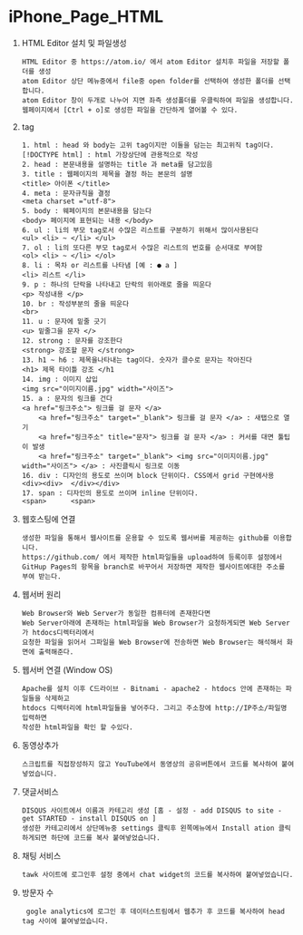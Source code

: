# iPhone_Page_HTML

1. HTML Editor 설치 및 파일생성      

       HTML Editor 중 https://atom.io/ 에서 atom Editor 설치후 파일을 저장할 폴더를 생성
       atom Editor 상단 메뉴중에서 file중 open folder를 선택하여 생성한 폴더를 선택합니다.
       atom Editor 창이 두개로 나누어 지면 좌측 생성폴더를 우클릭하여 파일을 생성합니다.
       웹페이지에서 [Ctrl + o]로 생성한 파일을 간단하게 열어볼 수 있다.
       

2. tag       

       1. html : head 와 body는 고위 tag이지만 이둘을 담는는 최고위직 tag이다.  [!DOCTYPE html] : html 가장상단에 관용적으로 작성
       2. head : 본문내용을 설명하는 title 과 meta를 담고있음
       3. title : 웹페이지의 제목을 결정 하는 본문의 설명                       <title> 아이폰 </title>
       4. meta : 문자규칙을 결정                                               <meta charset ="utf-8">
       5. body : 웨페이지의 본문내용을 담는다                                   <body> 페이지에 표현되는 내용 </body>
       6. ul : li의 부모 tag로서 수많은 리스트를 구분하기 위해서 많이사용된다     <ul> <li> ~ </li> </ul>
       7. ol : li의 또다른 부모 tag로서 수많은 리스트의 번호를 순서대로 부여함    <ol> <li> ~ </li> </ol>
       8. li : 목차 or 리스트를 나타냄 [예 : ● a ]                              <li> 리스트 </li>
       9. p : 하나의 단락을 나타내고 단락의 위아래로 줄을 띄운다                  <p> 작성내용 </p>
       10. br : 작성부분의 줄을 띄운다                                          <br>
       11. u : 문자에 밑줄 긋기                                                 <u> 밑줄그을 문자 </>
       12. strong : 문자를 강조한다                                             <strong> 강조할 문자 </strong>
       13. h1 ~ h6 : 제목을나타내는 tag이다. 숫자가 클수로 문자는 작아진다        <h1> 제목 타이틀 강조 </h1
       14. img : 이미지 삽입                                                   <img src="이미지이름.jpg" width="사이즈">
       15. a : 문자의 링크를 건다                                               <a href="링크주소"> 링크를 걸 문자 </a>
           <a href="링크주소" target="_blank"> 링크를 걸 문자 </a> : 새탭으로 열기
           <a href="링크주소" title="문자"> 링크를 걸 문자 </a> : 커서를 대면 툴팁이 발생
           <a href="링크주소" target="_blank"> <img src="이미지이름.jpg" width="사이즈"> </a> : 사진클릭시 링크로 이동
       16. div : 디자인의 용도로 쓰이며 block 단위이다. CSS에서 grid 구현에사용   <div><div>  </div></div>
       17. span : 디자인의 용도로 쓰이며 inline 단위이다.                        <span>      <span>     
               
                
          
3. 웹호스팅에 연결

       생성한 파일을 통해서 웹사이트를 운용할 수 있도록 웹서버를 제공하는 github를 이용합니다.
       https://github.com/ 에서 제작한 html파일들을 upload하여 등록이후 설정에서
       GitHup Pages의 항목을 branch로 바꾸어서 저장하면 제작한 웹사이트에대한 주소를 부여 받는다.
       
       
4. 웹서버 원리

       Web Browser와 Web Server가 동일한 컴퓨터에 존재한다면
       Web Server아래에 존재하는 html파일을 Web Browser가 요청하게되면 Web Server가 htdocs디렉터리에서 
       요청한 파일을 읽어서 그파일을 Web Browser에 전송하면 Web Browser는 해석해서 화면에 출력해준다.
       
       
5. 웹서버 연결 (Window OS)

       Apache를 설치 이후 C드라이브 - Bitnami - apache2 - htdocs 안에 존재하는 파일들을 삭제하고
       htdocs 디렉터리에 html파일들을 넣어주다. 그리고 주소창에 http://IP주소/파일명 입력하면
       작성한 html파일을 확인 할 수있다.


6. 동영상추가 

       스크립트를 직접장성하지 않고 YouTube에서 동영상의 공유버튼에서 코드를 복사하여 붙여넣었습니다.


7. 댓글서비스

       DISQUS 사이트에서 이름과 카테고리 생성 [홈 - 설정 - add DISQUS to site - get STARTED - install DISQUS on ] 
       생성한 카테고리에서 상단메뉴중 settings 클릭후 왼쪽메뉴에서 Install ation 클릭하게되면 하단에 코드를 복사 붙여넣었습니다.
       


8. 채팅 서비스

       tawk 사이트에 로그인후 설정 중에서 chat widget의 코드를 복사하여 붙여넣었습니다.
       
       
9. 방문자 수

        gogle analytics에 로그인 후 데이터스트림에서 웹추가 후 코드를 복사하여 head tag 사이에 붙여넣었습니다. 
 










































